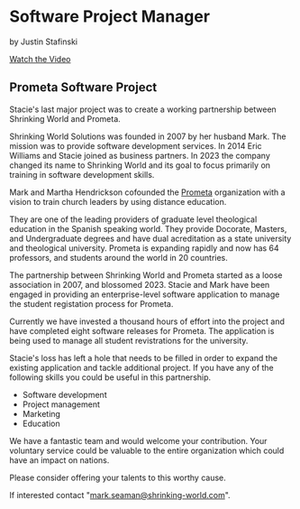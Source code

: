 # Software Project Manager

by Justin Stafinski

<a class="btn brown" href="https://drive.google.com/file/d/1CvKziQyE0Dz7yPeYIq2px0niuU1Lk5Pa/view" target="video">Watch the Video</a>


## Prometa Software Project

Stacie's last major project was to create a working partnership between Shrinking World and Prometa.

Shrinking World Solutions was founded in 2007 by her husband Mark.  The mission was to provide software development services.  In 2014 Eric Williams and Stacie joined as business partners.  In 2023 the company changed its name to Shrinking World and its goal to focus primarily on training in software development skills.

Mark and Martha Hendrickson cofounded the [Prometa](https://www.pro-meta.org/) organization with a vision to train church leaders by using distance education.  

They are one of the leading providers of graduate level theological education in the Spanish speaking world.
They provide Docorate, Masters, and Undergraduate degrees and have dual acreditation as a state university and theological university.
Prometa is expanding rapidly and now has 64 professors, and students around the world in 20 countries.

The partnership between Shrinking World and Prometa started as a loose association in 2007, and blossomed 2023.
Stacie and Mark have been engaged in providing an enterprise-level software application to manage the student registation process for Prometa.  

Currently we have invested a thousand hours of effort into the project and have completed eight software releases for Prometa.  The application is being used to manage all student revistrations for the university. 

Stacie's loss has left a hole that needs to be filled in order to expand the existing application and tackle additional project.
If you have any of the following skills you could be useful in this partnership.

- Software development
- Project management
- Marketing
- Education

We have a fantastic team and would welcome your contribution.  Your voluntary service could be valuable to the entire organization which could have an impact on nations.

Please consider offering your talents to this worthy cause.

If interested contact "mark.seaman@shrinking-world.com".

